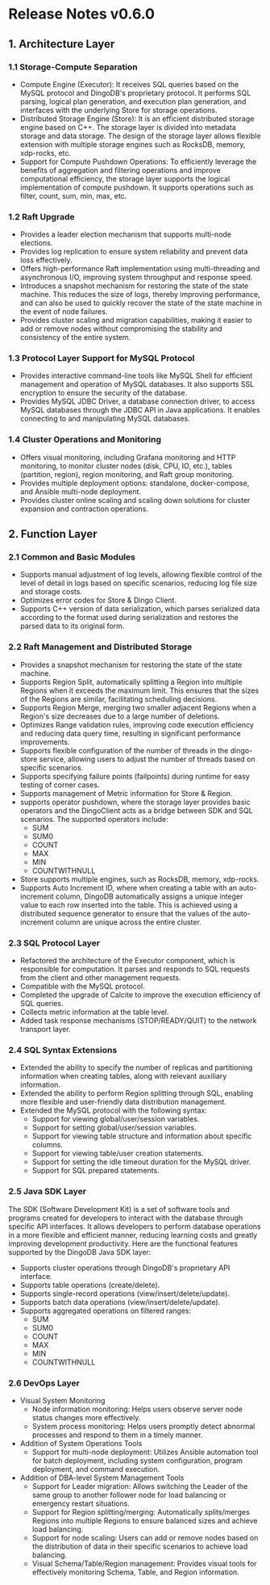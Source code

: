 # Release Notes v0.6.0

## 1. Architecture Layer

### 1.1 Storage-Compute Separation
  * Compute Engine (Executor): It receives SQL queries based on the MySQL protocol and DingoDB's proprietary protocol. It performs SQL parsing, logical plan generation, and execution plan generation, and interfaces with the underlying Store for storage operations.
  * Distributed Storage Engine (Store): It is an efficient distributed storage engine based on C++. The storage layer is divided into metadata storage and data storage. The design of the storage layer allows flexible extension with multiple storage engines such as RocksDB, memory, xdp-rocks, etc.
  * Support for Compute Pushdown Operations: To efficiently leverage the benefits of aggregation and filtering operations and improve computational efficiency, the storage layer supports the logical implementation of compute pushdown. It supports operations such as filter, count, sum, min, max, etc.

### 1.2 Raft Upgrade
  * Provides a leader election mechanism that supports multi-node elections.
  * Provides log replication to ensure system reliability and prevent data loss effectively.
  * Offers high-performance Raft implementation using multi-threading and asynchronous I/O, improving system throughput and response speed.
  * Introduces a snapshot mechanism for restoring the state of the state machine. This reduces the size of logs, thereby improving performance, and can also be used to quickly recover the state of the state machine in the event of node failures.
  * Provides cluster scaling and migration capabilities, making it easier to add or remove nodes without compromising the stability and consistency of the entire system.

### 1.3 Protocol Layer Support for MySQL Protocol
  * Provides interactive command-line tools like MySQL Shell for efficient management and operation of MySQL databases. It also supports SSL encryption to ensure the security of the database.
  * Provides MySQL JDBC Driver, a database connection driver, to access MySQL databases through the JDBC API in Java applications. It enables connecting to and manipulating MySQL databases.

### 1.4 Cluster Operations and Monitoring
  * Offers visual monitoring, including Grafana monitoring and HTTP monitoring, to monitor cluster nodes (disk, CPU, IO, etc.), tables (partition, region), region monitoring, and Raft group monitoring.
  * Provides multiple deployment options: standalone, docker-compose, and Ansible multi-node deployment.
  * Provides cluster online scaling and scaling down solutions for cluster expansion and contraction operations.

## 2. Function Layer

### 2.1 Common and Basic Modules
  * Supports manual adjustment of log levels, allowing flexible control of the level of detail in logs based on specific scenarios, reducing log file size and storage costs.
  * Optimizes error codes for Store & Dingo Client.
  * Supports C++ version of data serialization, which parses serialized data according to the format used during serialization and restores the parsed data to its original form.

### 2.2 Raft Management and Distributed Storage
  * Provides a snapshot mechanism for restoring the state of the state machine.
  * Supports Region Split, automatically splitting a Region into multiple Regions when it exceeds the maximum limit. This ensures that the sizes of the Regions are similar, facilitating scheduling decisions.
  * Supports Region Merge, merging two smaller adjacent Regions when a Region's size decreases due to a large number of deletions.
  * Optimizes Range validation rules, improving code execution efficiency and reducing data query time, resulting in significant performance improvements.
  * Supports flexible configuration of the number of threads in the dingo-store service, allowing users to adjust the number of threads based on specific scenarios.
  * Supports specifying failure points (failpoints) during runtime for easy testing of corner cases.
  * Supports management of Metric information for Store & Region.
  * supports operator pushdown, where the storage layer provides basic operators and the DingoClient acts as a bridge between SDK and SQL scenarios. The supported operators include:
    * SUM
    * SUM0
    * COUNT
    * MAX
    * MIN
    * COUNTWITHNULL
  * Store supports multiple engines, such as RocksDB, memory, xdp-rocks.
  * Supports Auto Increment ID, where when creating a table with an auto-increment column, DingoDB automatically assigns a unique integer value to each row inserted into the table. This is achieved using a distributed sequence generator to ensure that the values of the auto-increment column are unique across the entire cluster.

### 2.3 SQL Protocol Layer
  * Refactored the architecture of the Executor component, which is responsible for computation. It parses and responds to SQL requests from the client and other management requests.
  * Compatible with the MySQL protocol.
  * Completed the upgrade of Calcite to improve the execution efficiency of SQL queries.
  * Collects metric information at the table level.
  * Added task response mechanisms (STOP/READY/QUIT) to the network transport layer.

### 2.4 SQL Syntax Extensions
  * Extended the ability to specify the number of replicas and partitioning information when creating tables, along with relevant auxiliary information.
  * Extended the ability to perform Region splitting through SQL, enabling more flexible and user-friendly data distribution management.
  * Extended the MySQL protocol with the following syntax:
    * Support for viewing global/user/session variables.
    * Support for setting global/user/session variables.
    * Support for viewing table structure and information about specific columns.
    * Support for viewing table/user creation statements.
    * Support for setting the idle timeout duration for the MySQL driver.
    * Support for SQL prepared statements.

### 2.5 Java SDK Layer

The SDK (Software Development Kit) is a set of software tools and programs created for developers to interact with the database through specific API interfaces. It allows developers to perform database operations in a more flexible and efficient manner, reducing learning costs and greatly improving development productivity. Here are the functional features supported by the DingoDB Java SDK layer:
  * Supports cluster operations through DingoDB's proprietary API interface.
  * Supports table operations (create/delete).
  * Supports single-record operations (view/insert/delete/update).
  * Supports batch data operations (view/insert/delete/update).
  * Supports aggregated operations on filtered ranges:
    * SUM
    * SUM0
    * COUNT
    * MAX
    * MIN
    * COUNTWITHNULL

### 2.6 DevOps Layer
  * Visual System Monitoring
    * Node information monitoring: Helps users observe server node status changes more effectively.
    * System process monitoring: Helps users promptly detect abnormal processes and respond to them in a timely manner.
  * Addition of System Operations Tools
    * Support for multi-node deployment: Utilizes Ansible automation tool for batch deployment, including system configuration, program deployment, and command execution.
  * Addition of DBA-level System Management Tools
    * Support for Leader migration: Allows switching the Leader of the same group to another follower node for load balancing or emergency restart situations.
    * Support for Region splitting/merging: Automatically splits/merges Regions into multiple Regions to ensure balanced sizes and achieve load balancing.
    * Support for node scaling: Users can add or remove nodes based on the distribution of data in their specific scenarios to achieve load balancing.
    * Visual Schema/Table/Region management: Provides visual tools for effectively monitoring Schema, Table, and Region information.
